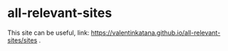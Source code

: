 # all-relevant-sites

This site can be useful, link: https://valentinkatana.github.io/all-relevant-sites/sites .
